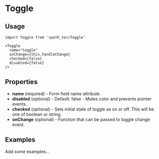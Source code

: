 # Toggle

## Usage

```
import Toggle from '<path_to>/Toggle'

<Toggle
  name="toggle"
  onChange={this.handleChange}
  checked={false}
  disabled={false}
/>
```

## Properties

- **name** (required) - Form field name attribute.
- **disabled** (optional) - Default: false - Mutes color and prevents pointer events.
- **checked** (optional) - Sets initial state of toggle as on or off. This will be one of boolean or string.
- **onChange** (optional) - Function that can be passed to toggle change event.

## Examples

Add some examples...
